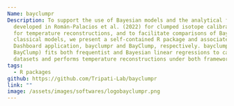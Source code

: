 ```yaml
---
Name: bayclumpr
Description: To support the use of Bayesian models and the analytical framework
  developed in Román-Palacios et al. (2022) for clumped isotope calibration and
  for temperature reconstructions, and to facilitate comparisons of Bayesian and
  classical models, we present a self-contained R package and associated Shiny
  Dashboard application, bayclumpr and BayClump, respectively. bayclumpr (and
  BayClump) fits both frequentist and Bayesian linear regressions to calibration
  datasets and performs temperature reconstructions under both frameworks.
tags:
  - R packages
github: https://github.com/Tripati-Lab/bayclumpr
link: ""
image: /assets/images/softwares/logobayclumpr.png
---
```

